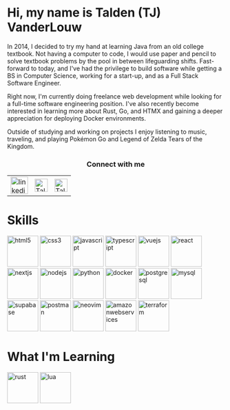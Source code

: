 <link rel="stylesheet" href="https://cdn.jsdelivr.net/gh/devicons/devicon@latest/devicon.min.css">

<h1>Hi, my name is Talden (TJ) VanderLouw</h1>

<div>
    <p className="mb-4 text-slate-400">
        In 2014, I decided to try my hand at learning Java from an old college textbook. Not having a 
        computer to code, I would use paper and pencil to solve textbook problems by the pool in between 
        lifeguarding shifts. Fast-forward to today, and I've had the privilege to build software while 
        getting a BS in Computer Science, working for a start-up, and as a Full Stack Software Engineer.
    </p>
    <p className="mb-4 text-slate-400">
        Right now, I'm currently doing freelance web development while looking for a 
        full-time software engineering position. 
        I've also recently become interested in learning more about Rust, Go, and HTMX
        and gaining a deeper appreciation for deploying Docker environments.
    </p>
    <p className="mb-4 text-slate-400">
        Outside of studying and working on projects I enjoy listening to music, traveling, and playing 
        Pokémon Go and Legend of Zelda Tears of the Kingdom.
    </p>
</div>

<table align="center">
    <tr>
        <h3 align="center">Connect with me</h3>
    </tr>
    <tr>
        <td>
            <a href="https://www.linkedin.com/in/TaldenV" target="_blank">
                <img 
                    align="center" 
                    src="https://cdn.jsdelivr.net/gh/devicons/devicon@latest/icons/linkedin/linkedin-original.svg"
                    alt="linkedin.com/in/TaldenV" 
                    height="40" width="40" />
            </a>
        </td>
        <td>
            <a href="https://taldenv.com/" target="_blank">
                <img 
                    align="center" 
                    src="https://taldenv.com/favicon.ico" 
                    alt="TaldenV.com" 
                    height="30" width="30" />
            </a>
        </td>
        <td>
            <a href="https://mail.google.com/mail/?view=cm&fs=1&to=taldenv@gmail.com" target="_blank">
                <img 
                    align="center" 
                    src="https://img.icons8.com/?size=256&id=P7UIlhbpWzZm&format=png" 
                    alt="TaldenV@gmail.com" 
                    height="30" width="30" />
            </a>
        </td>
    </tr>

</table>

<h1>Skills</h1>

<section data-markdown>
    <div class="flex-container"><!-- .element: style="display: flex; flex-direction: row;" -->
        <img src="https://cdn.jsdelivr.net/gh/devicons/devicon@latest/icons/html5/html5-original.svg" width="72" height="72" alt="html5" />
        <img src="https://cdn.jsdelivr.net/gh/devicons/devicon@latest/icons/css3/css3-original.svg" width="72" height="72" alt="css3" />
        <img src="https://cdn.jsdelivr.net/gh/devicons/devicon@latest/icons/javascript/javascript-original.svg" width="72" height="72" alt="javascript" />
        <img src="https://cdn.jsdelivr.net/gh/devicons/devicon@latest/icons/typescript/typescript-original.svg" width="72" height="72" alt="typescript" />
        <img src="https://cdn.jsdelivr.net/gh/devicons/devicon@latest/icons/vuejs/vuejs-original.svg" width="72" height="72" alt="vuejs" />
        <img src="https://cdn.jsdelivr.net/gh/devicons/devicon@latest/icons/react/react-original.svg" width="72" height="72" alt="react" />
        <img src="https://cdn.jsdelivr.net/gh/devicons/devicon@latest/icons/nextjs/nextjs-original.svg" width="72" height="72" alt="nextjs" />
        <img src="https://cdn.jsdelivr.net/gh/devicons/devicon@latest/icons/nodejs/nodejs-original-wordmark.svg" width="72" height="72" alt="nodejs" />
        <img src="https://cdn.jsdelivr.net/gh/devicons/devicon@latest/icons/python/python-original.svg" width="72" height="72" alt="python" />
        <img src="https://cdn.jsdelivr.net/gh/devicons/devicon@latest/icons/docker/docker-original.svg" width="72" height="72" alt="docker" />
        <img src="https://cdn.jsdelivr.net/gh/devicons/devicon@latest/icons/postgresql/postgresql-original.svg" width="72" height="72" alt="postgresql" />
        <img src="https://cdn.jsdelivr.net/gh/devicons/devicon@latest/icons/mysql/mysql-original.svg" width="72" height="72" alt="mysql" />
        <img src="https://cdn.jsdelivr.net/gh/devicons/devicon@latest/icons/supabase/supabase-original.svg" width="72" height="72" alt="supabase" />
        <img src="https://cdn.jsdelivr.net/gh/devicons/devicon@latest/icons/postman/postman-original.svg" width="72" height="72" alt="postman" />
        <img src="https://cdn.jsdelivr.net/gh/devicons/devicon@latest/icons/neovim/neovim-original.svg" width="72" height="72" alt="neovim" />
        <img src="https://cdn.jsdelivr.net/gh/devicons/devicon@latest/icons/amazonwebservices/amazonwebservices-original-wordmark.svg" width="72" height="72" alt="amazonwebservices" />
        <img src="https://cdn.jsdelivr.net/gh/devicons/devicon@latest/icons/terraform/terraform-original.svg" width="72" height="72" alt="terraform" />
    </div>
</section>

<h1>What I'm Learning</h1>

<section data-markdown>
    <div class="flex-container"><!-- .element: style="display: flex; flex-direction: row;" -->
        <img src="https://cdn.jsdelivr.net/gh/devicons/devicon@latest/icons/rust/rust-original.svg" width="72" height="72" alt="rust" />
        <img src="https://cdn.jsdelivr.net/gh/devicons/devicon@latest/icons/lua/lua-original.svg" width="72" height="72" alt="lua" />
    </div>
</section>
